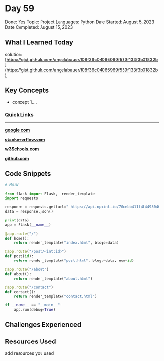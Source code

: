 # Day 59

Done: Yes
Topic: Project
Languages: Python
Date Started: August 5, 2023
Date Completed: August 15, 2023

## What I Learned Today

solution: [https://gist.github.com/angelabauer/f08f36c04065969f539f133f3b01832b](https://gist.github.com/angelabauer/f08f36c04065969f539f133f3b01832b)

## Key Concepts

- concept 1....

### Quick Links

---

[**google.com**](http://www.google.com)

[**stackoverflow.com**](http://www.stackoverflow.com)

[**w3Schools.com**](https://www.w3schools.com/)

[**github.com**](https://github.com/)

## Code Snippets

```python
# MAiN

from flask import Flask,  render_template
import requests

response = requests.get(url=" https://api.npoint.io/70cebb411f4f44930406")
data = response.json()

print(data)
app = Flask(__name__)

@app.route("/")
def home():
    return render_template("index.html", blogs=data)

@app.route("/post/<int:id>")
def post(id):
    return render_template("post.html", blogs=data, num=id)

@app.route("/about")
def about():
    return render_template("about.html")

@app.route("/contact")
def contact():
    return render_template("contact.html")

if __name__ == "__main__":
    app.run(debug=True)
```

## Challenges Experienced

## Resources Used

add resources you used